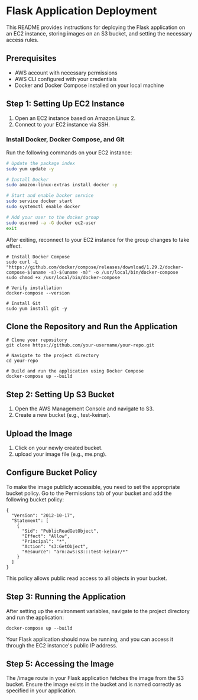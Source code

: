 # Flask Application Deployment

This README provides instructions for deploying the Flask application on an EC2 instance, storing images on an S3 bucket, and setting the necessary access rules.

## Prerequisites

- AWS account with necessary permissions
- AWS CLI configured with your credentials
- Docker and Docker Compose installed on your local machine

## Step 1: Setting Up EC2 Instance

1. Open an EC2 instance based on Amazon Linux 2.
2. Connect to your EC2 instance via SSH.

### Install Docker, Docker Compose, and Git

Run the following commands on your EC2 instance:

```sh
# Update the package index
sudo yum update -y

# Install Docker
sudo amazon-linux-extras install docker -y

# Start and enable Docker service
sudo service docker start
sudo systemctl enable docker

# Add your user to the docker group
sudo usermod -a -G docker ec2-user
exit
```
After exiting, reconnect to your EC2 instance for the group changes to take effect.
```
# Install Docker Compose
sudo curl -L "https://github.com/docker/compose/releases/download/1.29.2/docker-compose-$(uname -s)-$(uname -m)" -o /usr/local/bin/docker-compose
sudo chmod +x /usr/local/bin/docker-compose

# Verify installation
docker-compose --version

# Install Git
sudo yum install git -y
```
## Clone the Repository and Run the Application

```
# Clone your repository
git clone https://github.com/your-username/your-repo.git

# Navigate to the project directory
cd your-repo

# Build and run the application using Docker Compose
docker-compose up --build

```
## Step 2: Setting Up S3 Bucket
1. Open the AWS Management Console and navigate to S3.
2. Create a new bucket (e.g., test-keinar).
## Upload the Image
1. Click on your newly created bucket.
2. upload your image file (e.g., me.png).
## Configure Bucket Policy
To make the image publicly accessible, you need to set the appropriate bucket policy. Go to the Permissions tab of your bucket and add the following bucket policy:

```
{
  "Version": "2012-10-17",
  "Statement": [
    {
      "Sid": "PublicReadGetObject",
      "Effect": "Allow",
      "Principal": "*",
      "Action": "s3:GetObject",
      "Resource": "arn:aws:s3:::test-keinar/*"
    }
  ]
}

```
This policy allows public read access to all objects in your bucket.

## Step 3: Running the Application
After setting up the environment variables, navigate to the project directory and run the application:

```
docker-compose up --build
```
Your Flask application should now be running, and you can access it through the EC2 instance's public IP address.

## Step 5: Accessing the Image
The /image route in your Flask application fetches the image from the S3 bucket. Ensure the image exists in the bucket and is named correctly as specified in your application.

